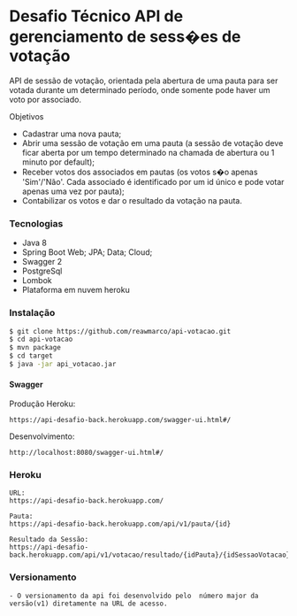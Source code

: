 # Desafio Técnico API de gerenciamento de sess�es de votação

API de sessão de votação, orientada pela abertura de uma pauta para ser votada durante um determinado período, onde somente pode haver um voto por associado.

 Objetivos
  - Cadastrar uma nova pauta;
  - Abrir uma sessão de votação em uma pauta (a sessão  de votação deve ficar aberta por um tempo
determinado na chamada de abertura ou 1 minuto por default);
  - Receber votos dos associados em pautas (os votos s�o apenas 'Sim'/'Não'. Cada associado  é
identificado por um id único e pode votar apenas uma vez por pauta);
  - Contabilizar os votos e dar o resultado da votação na pauta.
### Tecnologias

* Java 8
* Spring Boot Web; JPA; Data; Cloud;
* Swagger 2
* PostgreSql
* Lombok
* Plataforma em nuvem heroku

### Instalação

```sh
$ git clone https://github.com/reawmarco/api-votacao.git
$ cd api-votacao
$ mvn package
$ cd target
$ java -jar api_votacao.jar
```
#### Swagger
Produção Heroku:
```
https://api-desafio-back.herokuapp.com/swagger-ui.html#/
```
Desenvolvimento:
```
http://localhost:8080/swagger-ui.html#/
```
### Heroku

```
URL:
https://api-desafio-back.herokuapp.com/

Pauta:
https://api-desafio-back.herokuapp.com/api/v1/pauta/{id}

Resultado da Sessão:
https://api-desafio-back.herokuapp.com/api/v1/votacao/resultado/{idPauta}/{idSessaoVotacao}
```

### Versionamento
    - O versionamento da api foi desenvolvido pelo  número major da versão(v1) diretamente na URL de acesso.

